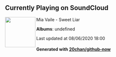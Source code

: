 ## Currently Playing on SoundCloud

[<img align="left" width="100" src="https://i1.sndcdn.com/artworks-000583290884-7g33yv-t120x120.jpg">](https://soundcloud.com/miavaile/sweet-liar-1)

Mia Vaile - Sweet Liar

**Albums**: undefined

Last updated at 08/06/2020 18:00

#### Generated with [20chan/github-now](https://github.com/20chan/github-now)


<!--
**20chan/20chan** is a ✨ _special_ ✨ repository because its `README.md` (this file) appears on your GitHub profile.

Here are some ideas to get you started:

- 🔭 I’m currently working on ...
- 🌱 I’m currently learning ...
- 👯 I’m looking to collaborate on ...
- 🤔 I’m looking for help with ...
- 💬 Ask me about ...
- 📫 How to reach me: ...
- 😄 Pronouns: ...
- ⚡ Fun fact: ...
-->
